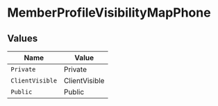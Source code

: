 # MemberProfileVisibilityMapPhone


## Values

| Name            | Value           |
| --------------- | --------------- |
| `Private`       | Private         |
| `ClientVisible` | ClientVisible   |
| `Public`        | Public          |